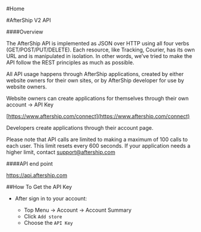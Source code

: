 #Home

#AfterShip V2 API

####Overview

The AfterShip API is implemented as JSON over HTTP using all four verbs (GET/POST/PUT/DELETE). Each resource, like Tracking, Courier, has its own URL and is manipulated in isolation. In other words, we’ve tried to make the API follow the REST principles as much as possible.

All API usage happens through AfterShip applications, created by either website owners for their own sites, or by AfterShip developer for use by website owners.

Website owners can create applications for themselves through their own account -> API Key

[https://www.aftership.com/connect](https://www.aftership.com/connect)

Developers create applications through their account page.

Please note that API calls are limited to making a maximum of 100 calls to each user. This limit resets every 600 seconds. If your application needs a higher limit, contact support@aftership.com


####API end point

https://api.aftership.com


##How To Get the API Key

* After sign in to your account:
  
	* Top Menu -> Account -> Account Summary
	* Click `Add store`
	* Choose the `API Key`
